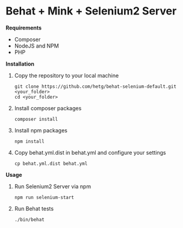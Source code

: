 # Behat + Mink + Selenium2 Server

**Requirements**

* Composer
* NodeJS and NPM
* PHP

**Installation**

1. Copy the repository to your local machine

    ```
    git clone https://github.com/hetg/behat-selenium-default.git <your_folder>
    cd <your_folder>
    ```
    
2.  Install composer packages

    `composer install`
    
3. Install npm packages

    `npm install`
    
4. Copy behat.yml.dist in behat.yml and configure your settings

    `cp behat.yml.dist behat.yml`
        
**Usage**

1. Run Selenium2 Server via npm

    `npm run selenium-start`
    
2. Run Behat tests

    `./bin/behat`
